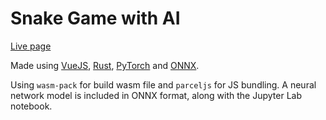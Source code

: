 # Snake Game with AI

[Live page](https://alamminsalo.github.io/snakewasm)

Made using <a href="https://vuejs.org">VueJS</a>, <a href="https://rust-lang.org">Rust</a>, <a href="https://pytorch.org/">PyTorch</a> and <a href="https://onnx.ai">ONNX</a>.

Using `wasm-pack` for build wasm file and `parceljs` for JS bundling. A neural network model is included in ONNX format, along with the Jupyter Lab notebook.

